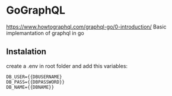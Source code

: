 # GoGraphQL
https://www.howtographql.com/graphql-go/0-introduction/
Basic implemantation of graphql in go

## Instalation
create a .env in root folder and add this variables:
```
DB_USER={{DBUSERNAME}
DB_PASS={{DBPASSWORD}}
DB_NAME={{DBNAME}}
```